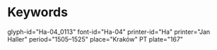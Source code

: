 # Keywords
glyph-id="Ha-04_0113"
font-id="Ha-04"
printer-id="Ha"
printer="Jan Haller"
period="1505–1525"
place="Kraków"
PT plate="167"
